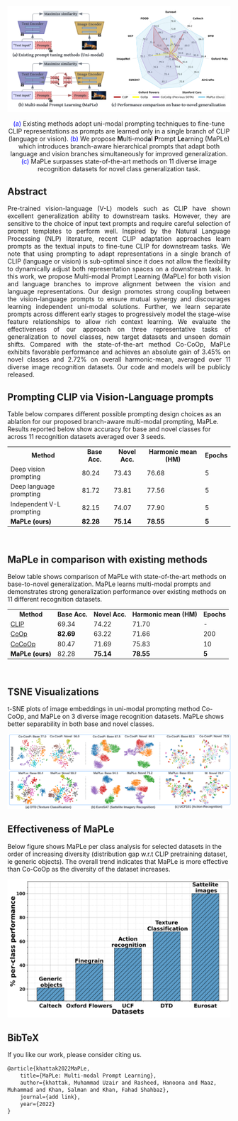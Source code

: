 
<br>



![main figure](docs/main_figure.png)
<p align="center"> <span style="color: blue">(a)</span> Existing methods adopt uni-modal
prompting techniques to fine-tune CLIP representations as prompts are learned only in a single branch of CLIP (language or vision).  <span style="color: blue">(b)</span> We propose <b>M</b>ulti-mod<b>a</b>l <b>P</b>rompt <b>Le</b>arning (MaPLe) which introduces branch-aware hierarchical prompts that adapt both language and vision branches simultaneously for improved generalization. <span style="color: blue">(c)</span> MaPLe surpasses state-of-the-art methods on
11 diverse image recognition datasets for novel class generalization task.
 </p>

 
## Abstract
<p align="justify">
Pre-trained vision-language (V-L) models such as CLIP have shown excellent generalization ability to downstream tasks. However, they are sensitive to the choice of input text prompts and require careful selection of prompt templates to perform well. Inspired by the Natural Language Processing (NLP) literature, recent CLIP adaptation approaches learn prompts as the textual inputs to fine-tune CLIP for downstream tasks. We note that using prompting to adapt representations in a single branch of CLIP (language or vision) is sub-optimal since it does not allow the flexibility to dynamically adjust both representation spaces on a downstream task. In this work, we propose Multi-modal Prompt Learning (MaPLe) for both vision and language branches to improve alignment between the vision and language representations. Our design promotes strong coupling between the vision-language prompts to ensure mutual synergy and discourages learning independent uni-modal solutions. Further, we learn separate prompts across different early stages to progressively model the stage-wise feature relationships to allow rich context learning. We evaluate the effectiveness of our approach on three representative tasks of generalization to novel classes, new target datasets and unseen domain shifts. Compared with the state-of-the-art method Co-CoOp, MaPLe exhibits favorable performance and achieves an absolute gain of 3.45% on novel classes and 2.72% on overall harmonic-mean, averaged over 11 diverse image recognition datasets. Our code and models will be publicly released. </p>

 
## Prompting CLIP via Vision-Language prompts

Table below compares different possible prompting design choices as an ablation for our proposed branch-aware multi-modal prompting, MaPLe. Results reported below show accuracy for base and novel classes for across 11 recognition datasets averaged over 3 seeds.
<br> 
<center>
<table  border="0">
<tbody>
<tr>
<td><center> <b>Method</b>  </center>   </td>
<td><center> <b>Base Acc.</b>  </center>   </td>
<td><center> <b>Novel Acc.</b>  </center>   </td>
<td><center> <b>Harmonic mean (HM)</b>  </center>   </td>
<td><center> <b>Epochs</b>  </center>   </td>
</tr>
<tr>
  <td>Deep vision prompting</td>
<td>80.24</td>
<td>73.43</td>
<td>76.68</td>
<td>5</td>
</tr>
<tr>
<td>Deep language prompting</td>
<td> 81.72 </td>
<td> 73.81 </td>
<td> 77.56 </td>
<td> 5 </td>
</tr>
<tr>
<td>Independent V-L prompting</td>
<td> 82.15 </td>
<td> 74.07 </td>
<td> 77.90 </td>
<td> 5 </td>
</tr>
<tr>
<td>  <b style="color:black;">  MaPLe (ours) </b></td>
<td> <b style="color:black;"> 82.28 </b> </td>
<td> <b style="color:black;"> 75.14 </b></td>
<td><b style="color:black;"> 78.55 </b></td>
<td><b style="color:black;"> 5 </b></td>
</tr>
</tbody>
</table>
</center>

<br/> 


## MaPLe in comparison with existing methods

Below table shows comparison of MaPLe with state-of-the-art methods on base-to-novel generalization. MaPLe learns multi-modal prompts and demonstrates strong generalization performance over existing methods on 11 different recognition datasets.
<br> 
<center>
<table  border="0">
<tbody>
<tr>
<td><center> <b>Method</b>  </center>   </td>
<td><center> <b>Base Acc.</b>  </center>   </td>
<td><center> <b>Novel Acc.</b>  </center>   </td>
<td><center> <b>Harmonic mean (HM)</b>  </center>   </td>
<td><center> <b>Epochs</b>  </center>   </td>
</tr>
<tr>
  <td><a href="https://arxiv.org/abs/2103.00020">CLIP</a></td>
<td>69.34</td>
<td>74.22</td>
<td>71.70</td>
<td>-</td>
</tr>
<tr>
<td><a href="https://arxiv.org/abs/2109.01134">CoOp</a></td>
<td> <b style="color:black;"> 82.69</b> </td>
<td> 63.22 </td>
<td> 71.66 </td>
<td> 200 </td>
</tr>
<tr>
<td><a href="https://arxiv.org/abs/2203.05557">CoCoOp</a></td>
<td> 80.47 </td>
<td> 71.69 </td>
<td> 75.83 </td>
<td> 10 </td>
</tr>
<tr>
<td>  <b style="color:black;">  MaPLe (ours) </b></td>
<td> 82.28 </td>
<td> <b style="color:black;"> 75.14 </b></td>
<td><b style="color:black;"> 78.55 </b></td>
<td><b style="color:black;"> 5 </b></td>
</tr>
</tbody>
</table>
</center>

<br/> 

 
## TSNE Visualizations

t-SNE plots of image embeddings in uni-modal prompting method
Co-CoOp, and MaPLe on 3 diverse image recognition datasets. MaPLe shows better separability in both base and novel classes. 

![tSNE_plots](docs/tSNE_plots.png)


## Effectiveness of MaPLe

Below figure shows MaPLe per class analysis for selected datasets in the order of increasing diversity (distribution gap w.r.t CLIP pretraining dataset, ie generic objects). The overall trend indicates that MaPLe is more effective than Co-CoOp as the diversity of the dataset increases. 

<center> <img src="docs/per_class_analysis.png" width="600"> </center>




## BibTeX
If you like our work, please consider citing us.
```
@article{khattak2022MaPLe,
    title={MaPLe: Multi-modal Prompt Learning},
    author={khattak, Muhammad Uzair and Rasheed, Hanoona and Maaz, Muhammad and Khan, Salman and Khan, Fahad Shahbaz},
    journal={add link},
    year={2022}
}
```
